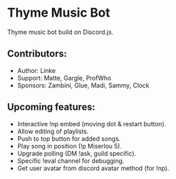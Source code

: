 # Thyme Music Bot
Thyme music bot build on Discord.js.

## Contributors:
* Author:   Linke
* Support:  Matte, Gargle, ProfWho
* Sponsors: Zambini, Glue, Madi, Sammy, Clock

## Upcoming features:
* Interactive !np embed (moving dot & restart button).
* Allow editing of playlists.
* Push to top button for added songs.
* Play song in position (!p Miserlou 5).
* Upgrade polling (DM !ask, guild specific).
* Specific !eval channel for debugging.
* Get user avatar from discord avatar method (for !np).